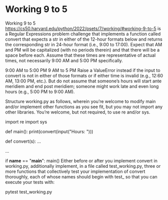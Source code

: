 # Working 9 to 5

Working 9 to 5 https://cs50.harvard.edu/python/2022/psets/7/working/#working-9-to-5 is a Regular Expressions problem challenge that implements a function called convert that expects a str in either of the 12-hour formats below and returns the corresponding str in 24-hour format (i.e., 9:00 to 17:00). Expect that AM and PM will be capitalized (with no periods therein) and that there will be a space before each. Assume that these times are representative of actual times, not necessarily 9:00 AM and 5:00 PM specifically.

9:00 AM to 5:00 PM
9 AM to 5 PM
Raise a ValueError instead if the input to convert is not in either of those formats or if either time is invalid (e.g., 12:60 AM, 13:00 PM, etc.). But do not assume that someone’s hours will start ante meridiem and end post meridiem; someone might work late and even long hours (e.g., 5:00 PM to 9:00 AM).

Structure working.py as follows, wherein you’re welcome to modify main and/or implement other functions as you see fit, but you may not import any other libraries. You’re welcome, but not required, to use re and/or sys.

import re
import sys


def main():
    print(convert(input("Hours: ")))


def convert(s):
    ...


...


if __name__ == "__main__":
    main()
Either before or after you implement convert in working.py, additionally implement, in a file called test_working.py, three or more functions that collectively test your implementation of convert thoroughly, each of whose names should begin with test_ so that you can execute your tests with:

pytest test_working.py